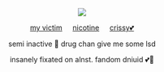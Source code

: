 <div id="header" align="center">

![](https://komarev.com/ghpvc/?username=dokhyuk&style=plastic&color=151915&label=_　　˙༥˙👈　　_&base=9710)

[my victim](https://github.com/ukehole)⠀⠀[nicotine](https://github.com/kouscat)⠀⠀[crissy💕](https://github.com/starcrissy)

semi inactive 🤔 drug chan give me some lsd

insanely fixated on alnst. fandom dniuid 💕🐇

<p align="center"

